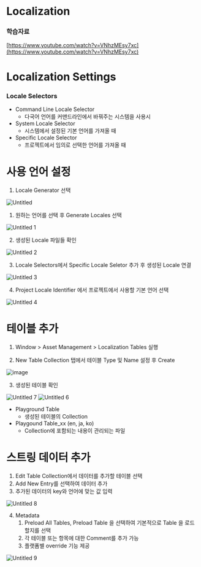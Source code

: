 # Localization

### 학습자료

[https://www.youtube.com/watch?v=VNhzMEsy7xc](https://www.youtube.com/watch?v=VNhzMEsy7xc)

# Localization Settings

### Locale Selectors

- Command Line Locale Selector
    - 다국어 언어를 커맨드라인에서 바꿔주는 시스템을 사용시
- System Locale Selector
    - 시스템에서 설정된 기본 언어를 가져올 때
- Specific Locale Selector
    - 프로젝트에서 임의로 선택한 언어를 가져올 때

# 사용 언어 설정

1. Locale Generator 선택

![Untitled](https://github.com/gimjeonghyeon/unity_playground_localization/assets/17286534/0374c98d-b097-436c-90cb-e989884cb0a9)

1. 원하는 언어를 선택 후 Generate Locales 선택

![Untitled 1](https://github.com/gimjeonghyeon/unity_playground_localization/assets/17286534/c7b72ff4-7ee4-4bfb-9c94-3cac5e19f075)

2. 생성된 Locale 파일들 확인

![Untitled 2](https://github.com/gimjeonghyeon/unity_playground_localization/assets/17286534/a86018e4-112d-412c-b137-6c37d0181240)

3. Locale Selectors에서 Specific Locale Seletor 추가 후 생성된 Locale 연결

![Untitled 3](https://github.com/gimjeonghyeon/unity_playground_localization/assets/17286534/8a96398a-f23f-4366-9ccd-145d67d54f0f)

4. Project Locale Identifier 에서 프로젝트에서 사용할 기본 언어 선택

![Untitled 4](https://github.com/gimjeonghyeon/unity_playground_localization/assets/17286534/e07fa3a1-6993-48cd-a3f9-3b26bedc7413)


# 테이블 추가

1. Window > Asset Management > Localization Tables 실행

2. New Table Collection 탭에서 테이블 Type 및 Name 설정 후 Create

![image](https://github.com/gimjeonghyeon/unity_playground_localization/assets/17286534/10ba9f10-17c0-4584-b78d-da2c668b21cd)

3. 생성된 테이블 확인

![Untitled 7](https://github.com/gimjeonghyeon/unity_playground_localization/assets/17286534/1e75f720-23a6-4e70-bb3f-c026bb441ee8)
![Untitled 6](https://github.com/gimjeonghyeon/unity_playground_localization/assets/17286534/a781635d-ad1c-4537-94b5-efc27e25ac4d)


- Playground Table
    - 생성된 테이블의 Collection
- Playgound Table_xx (en, ja, ko)
    - Collection에 포함되는 내용이 관리되는 파일

# 스트링 데이터 추가

1. Edit Table Collection에서 데이터를 추가할 테이블 선택
2. Add New Entry를 선택하여 데이터 추가
3. 추가된 데이터의 key와 언어에 맞는 값 입력

![Untitled 8](https://github.com/gimjeonghyeon/unity_playground_localization/assets/17286534/4cf3a2b7-e44f-4570-83ae-5d1f799ac9be)


4. Metadata
    1. Preload All Tables, Preload Table 을 선택하여 기본적으로 Table 을 로드할지를 선택
    2. 각 테이블 또는 항목에 대한 Comment를 추가 가능
    3. 플랫폼별 override 기능 제공

![Untitled 9](https://github.com/gimjeonghyeon/unity_playground_localization/assets/17286534/33be0aea-1f2a-4d2d-890f-2c6b53131453)
